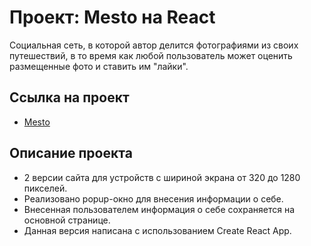 # Проект: Mesto на React

Социальная сеть, в которой автор делится фотографиями из своих путешествий, в то время как любой пользователь может оценить размещенные фото и ставить им "лайки".

## Ссылка на проект

* [Mesto](https://jerrynovsky.github.io/mesto/)

## Описание проекта

- 2 версии сайта для устройств с шириной экрана от 320 до 1280 пикселей.
- Реализовано popup-окно для внесения информации о себе.
- Внесенная пользователем информация о себе сохраняется на основной странице.
- Данная версия написана с использованием Create React App.
